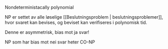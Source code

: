 Nondeterministacally polynomial

NP er settet av alle løselige [[Beslutningsproblem | beslutningsproblemer]],
hvor svaret kan bevises, og beviset kan verifiseres i polynomisk tid.

Denne er asymmetrisk, bias mot ja svar!

NP som har bias mot nei svar heter CO-NP

